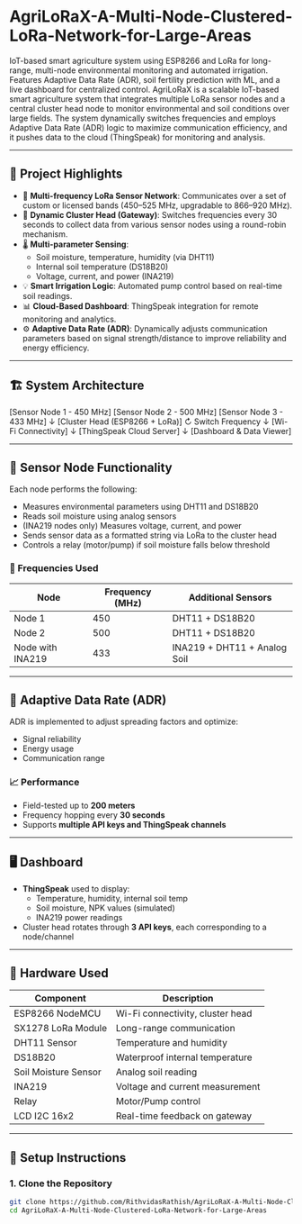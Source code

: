 # AgriLoRaX-A-Multi-Node-Clustered-LoRa-Network-for-Large-Areas
IoT-based smart agriculture system using ESP8266 and LoRa for long-range, multi-node environmental monitoring and automated irrigation. Features Adaptive Data Rate (ADR), soil fertility prediction with ML, and a live dashboard for centralized control. AgriLoRaX is a scalable IoT-based smart agriculture system that integrates multiple LoRa sensor nodes and a central cluster head node to monitor environmental and soil conditions over large fields. The system dynamically switches frequencies and employs Adaptive Data Rate (ADR) logic to maximize communication efficiency, and it pushes data to the cloud (ThingSpeak) for monitoring and analysis.

---

## 📌 Project Highlights

- 📶 **Multi-frequency LoRa Sensor Network**: Communicates over a set of custom or licensed bands (450–525 MHz, upgradable to 866–920 MHz).
- 📡 **Dynamic Cluster Head (Gateway)**: Switches frequencies every 30 seconds to collect data from various sensor nodes using a round-robin mechanism.
- 🌡️ **Multi-parameter Sensing**:
  - Soil moisture, temperature, humidity (via DHT11)
  - Internal soil temperature (DS18B20)
  - Voltage, current, and power (INA219)
- 💡 **Smart Irrigation Logic**: Automated pump control based on real-time soil readings.
- 📊 **Cloud-Based Dashboard**: ThingSpeak integration for remote monitoring and analytics.
- ⚙️ **Adaptive Data Rate (ADR)**: Dynamically adjusts communication parameters based on signal strength/distance to improve reliability and energy efficiency.

---

## 🏗️ System Architecture
[Sensor Node 1 - 450 MHz]
[Sensor Node 2 - 500 MHz]
[Sensor Node 3 - 433 MHz]
          ↓
[Cluster Head (ESP8266 + LoRa)]
↻ Switch Frequency
↓
[Wi-Fi Connectivity]
↓
[ThingSpeak Cloud Server]
↓
[Dashboard & Data Viewer]


---

## 🔋 Sensor Node Functionality

Each node performs the following:
- Measures environmental parameters using DHT11 and DS18B20
- Reads soil moisture using analog sensors
- (INA219 nodes only) Measures voltage, current, and power
- Sends sensor data as a formatted string via LoRa to the cluster head
- Controls a relay (motor/pump) if soil moisture falls below threshold

### 🔌 Frequencies Used

| Node            | Frequency (MHz) | Additional Sensors   |
|-----------------|------------------|------------------------|
| Node 1          | 450              | DHT11 + DS18B20        |
| Node 2          | 500              | DHT11 + DS18B20        |
| Node with INA219| 433              | INA219 + DHT11 + Analog Soil |

---

## 🧠 Adaptive Data Rate (ADR)

ADR is implemented to adjust spreading factors and optimize:
- Signal reliability
- Energy usage
- Communication range

### 📈 Performance
- Field-tested up to **200 meters**
- Frequency hopping every **30 seconds**
- Supports **multiple API keys and ThingSpeak channels**

---

## 🖥️ Dashboard

- **ThingSpeak** used to display:
  - Temperature, humidity, internal soil temp
  - Soil moisture, NPK values (simulated)
  - INA219 power readings
- Cluster head rotates through **3 API keys**, each corresponding to a node/channel

---

## 🔧 Hardware Used

| Component              | Description                        |
|-----------------------|------------------------------------|
| ESP8266 NodeMCU       | Wi-Fi connectivity, cluster head   |
| SX1278 LoRa Module    | Long-range communication           |
| DHT11 Sensor          | Temperature and humidity           |
| DS18B20               | Waterproof internal temperature    |
| Soil Moisture Sensor  | Analog soil reading                |
| INA219                | Voltage and current measurement    |
| Relay                 | Motor/Pump control                 |
| LCD I2C 16x2          | Real-time feedback on gateway      |

---

## 🚀 Setup Instructions

### 1. Clone the Repository

```bash
git clone https://github.com/RithvidasRathish/AgriLoRaX-A-Multi-Node-Clustered-LoRa-Network-for-Large-Areas.git
cd AgriLoRaX-A-Multi-Node-Clustered-LoRa-Network-for-Large-Areas



